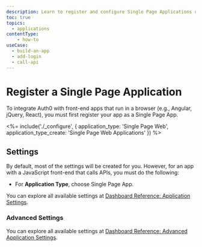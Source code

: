 ```yaml
---
description: Learn to register and configure Single Page Applications using the Auth0 Dashboard.
toc: true
topics:
  - applications
contentType: 
    - how-to
useCase:
  - build-an-app
  - add-login
  - call-api
---
```

# Register a Single Page Application

To integrate Auth0 with front-end apps that run in a browser (e.g., Angular, jQuery, React), you must first register your app as a Single Page App.

<%= include('./_configure', { application_type: 'Single Page Web', application_type_create: 'Single Page Web Applications' }) %>

## Settings

By default, most of the settings will be created for you. However, for an app with a JavaScript front-end that calls APIs, you must do the following:

- For **Application Type**, choose Single Page App.

You can explore all available settings at [Dashboard Reference: Application Settings](/reference/dashboard/settings-applications). 

### Advanced Settings

You can explore all available settings at [Dashboard Reference: Advanced Application Settings](/reference/dashboard/settings-applications-advanced). 
